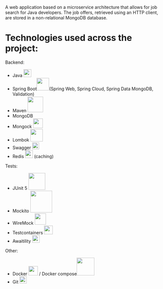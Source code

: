 A web application based on a microservice architecture that allows for job search for Java developers. The job offers, retrieved using an HTTP client, are stored in a non-relational MongoDB database.

# Technologies used across the project:
Backend:
- Java <img width="25px" src="https://cdn-icons-png.flaticon.com/512/226/226777.png"/>
- Spring Boot<img width="40px" src="https://user-images.githubusercontent.com/33158051/103466606-760a4000-4d14-11eb-9941-2f3d00371471.png"/>(Spring Web, Spring Cloud, Spring Data MongoDB, Validation)
- Maven <img width="50px" src="https://maven.apache.org/images/maven-logo-white-on-black.purevec.svg"/>
- MongoDB <img width="14px" src="https://seeklogo.com/images/M/mongodb-logo-655F7D542D-seeklogo.com.png"/>
- Mongock <img width="31px" src="https://i0.wp.com/mongock.io/wp-content/uploads/2021/12/cropped-logo-transparent-background.png?fit=512%2C512&ssl=1"/>
- Lombok <img width="40px" src="https://kodejava.org/wp-content/uploads/2018/12/lombok.png"/>
- Swagger <img width="22px" src="https://upload.wikimedia.org/wikipedia/commons/a/ab/Swagger-logo.png"/>
- Redis <img width="25px" src="https://seeklogo.com/images/R/redis-logo-E403D4DD6A-seeklogo.com.png"/> (caching)

Tests:
- JUnit 5 <img width="54px" src="https://upload.wikimedia.org/wikipedia/commons/5/59/JUnit_5_Banner.png"/>
- Mockito <img width="70px" src="https://raw.githubusercontent.com/mockito/mockito.github.io/master/img/logo%402x.png"/>
- WireMock <img width="36px" src="https://wiremock.org/images/wiremock-concept-icon-01.png"/>
- Testcontainers <img width="28px" src="https://avatars.githubusercontent.com/u/13393021?s=200&v=4"/>
- Awaitility <img width="24px" src="https://avatars.githubusercontent.com/u/19980257?s=280&v=4)"/>

Other:
- Docker <img width="30px" src="https://www.docker.com/wp-content/uploads/2022/03/Moby-logo.png"/> / Docker compose<img width="57px" src="https://miro.medium.com/max/453/1*_5tOkcXb7RaVvjYpSqZXpg.png"/>
- Git <img width="23px" src="https://upload.wikimedia.org/wikipedia/commons/thumb/3/3f/Git_icon.svg/1024px-Git_icon.svg.png"/>
